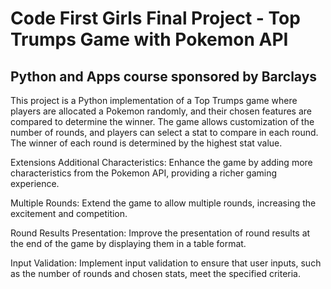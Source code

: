 # Code First Girls Final Project - Top Trumps Game with Pokemon API
## Python and Apps course sponsored by Barclays

This project is a Python implementation of a Top Trumps game where players are allocated a Pokemon randomly, and their chosen features are compared to determine the winner. The game allows customization of the number of rounds, and players can select a stat to compare in each round. The winner of each round is determined by the highest stat value.

Extensions
Additional Characteristics: Enhance the game by adding more characteristics from the Pokemon API, providing a richer gaming experience.

Multiple Rounds: Extend the game to allow multiple rounds, increasing the excitement and competition.

Round Results Presentation: Improve the presentation of round results at the end of the game by displaying them in a table format.

Input Validation: Implement input validation to ensure that user inputs, such as the number of rounds and chosen stats, meet the specified criteria.
